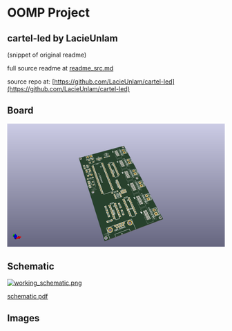 # OOMP Project  
## cartel-led  by LacieUnlam  
  
(snippet of original readme)  
  
  
  full source readme at [readme_src.md](readme_src.md)  
  
source repo at: [https://github.com/LacieUnlam/cartel-led](https://github.com/LacieUnlam/cartel-led)  
## Board  
  
[![working_3d.png](working_3d_600.png)](working_3d.png)  
## Schematic  
  
[![working_schematic.png](working_schematic_600.png)](working_schematic.png)  
  
[schematic pdf](working_schematic.pdf)  
## Images  
